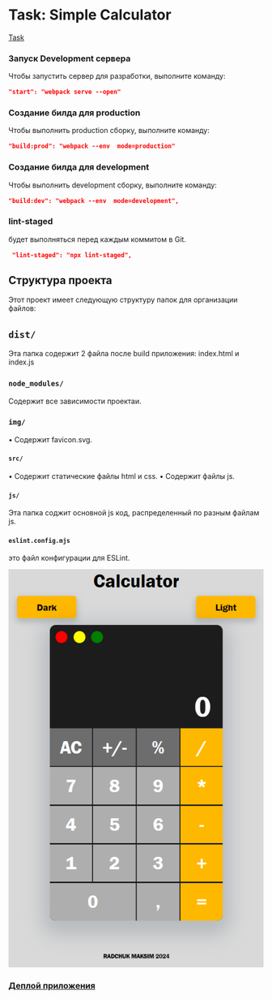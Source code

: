 # Task: Simple Calculator

[Task](https://docs.google.com/document/d/1zpXXeSae-BlcxPKgw3DhxZA92cspVailrPYoaXSYrW8/edit?tab=t.0)

### Запуск Development сервера

<p>Чтобы запустить сервер для разработки, выполните команду:</p>

```json
"start": "webpack serve --open"
```

### Создание билда для production

<p>Чтобы выполнить production сборку, выполните команду:</p>

```json
"build:prod": "webpack --env  mode=production"
```

### Создание билда для development

<p>Чтобы выполнить development сборку, выполните команду:</p>

```json
"build:dev": "webpack --env  mode=development",
```

### lint-staged

будет выполняться перед каждым коммитом в Git.

```json
 "lint-staged": "npx lint-staged",
```

## Структура проекта

Этот проект имеет следующую структуру папок для организации файлов:

## `dist/`

Эта папка содержит 2 файла после build приложения: index.html и index.js

### `node_modules/`

Cодержит все зависимости проектаи.

### `img/`

• Содержит favicon.svg.

#### `src/`

• Содержит статические файлы html и css.
• Содержит файлы js.

#### `js/`

Эта папка соджит основной js код, распределенный по разным файлам js.

#### `eslint.config.mjs`

это файл конфигурации для ESLint.

![calculator](./src/img/image.png)

### [Деплой приложения](https://gorgeous-salamander-2e3690.netlify.app/)
